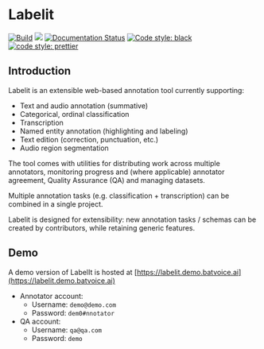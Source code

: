 # Labelit

[![Build](https://github.com/voicelab-org/labelit/actions/workflows/build-push.yaml/badge.svg)](https://github.com/voicelab-org/labelit/actions/workflows/build-push.yaml)
[![](https://img.shields.io/github/v/release/voicelab-org/labelit)](https://github.com/voicelab-org/labelit/releases)
[![Documentation Status](https://readthedocs.org/projects/labelit/badge/?version=latest)](https://labelit.readthedocs.io/en/latest/?badge=latest)
[![Code style: black](https://img.shields.io/badge/code%20style-black-000000.svg)](https://github.com/psf/black)
[![code style: prettier](https://img.shields.io/badge/code_style-prettier-ff69b4.svg?style=flat-square)](https://github.com/prettier/prettier)

## Introduction

Labelit is an extensible web-based annotation tool currently supporting:

- Text and audio annotation (summative)
- Categorical, ordinal classification
- Transcription
- Named entity annotation (highlighting and labeling)
- Text edition (correction, punctuation, etc.)
- Audio region segmentation

The tool comes with utilities for distributing work across multiple annotators, monitoring progress and (where applicable) annotator agreement, Quality Assurance (QA) and managing datasets.

Multiple annotation tasks (e.g. classification + transcription) can be combined in a single project.

Labelit is designed for extensibility: new annotation tasks / schemas can be created by contributors, while retaining generic features.

## Demo

A demo version of LabelIt is hosted at [https://labelit.demo.batvoice.ai](https://labelit.demo.batvoice.ai)
- Annotator account: 
  - Username: `demo@demo.com`
  - Password: `dem0#nnotator`
- QA account:
  - Username: `qa@qa.com`
  - Password: `demo`
